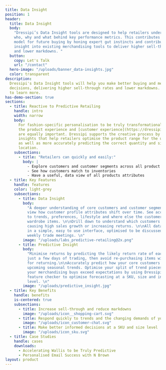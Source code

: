 ```yaml
---
title: Data Insight
position: 1
header:
  title: Data Insight
  body:
    "Dressipi’s Data Insight tools are designed to help retailers understand the
    who, why and what behind key performance metrics. This contributes to a more accurate
    model for future buying by honing expert gut instincts and contributing additional
    insight into existing merchandising tools to deliver higher sell-through rates
    and lower markdowns. "
  button:
    copy: Let's Talk
    url: "/contact"
  hero-image: "/uploads/banner_data-insights.jpg"
  color: transparent
description:
  Dressipi's Data Insight tools will help you make better buying and merchandising
  decisions, delivering higher sell-through rates and lower markdowns. Click here
  to learn more.
has-demo-section: true
sections:
  - title: Reactive to Predictive Retailing
    handle: intro
    width: narrow
    body:
      For fashion-specific personalisation to be truly transformational, personalising
      the product experience and [customer experience](https://dressipi.com/solutions/customer-experience/)
      are equally important. Dressipi supports the creative process by giving actionable
      insights that help retailers optimise the product range for the upcoming season,
      as well as more accurately predicting the correct quantity and size for each individual
      location.
    subsections:
      - title: "Retailers can quickly and easily:"
        body: |
          - Explore customers and customer segments across all product sales and returns
          - See how customers match to inventories
          - Have a useful, data view of all products attributes
  - title: Key Features
    handle: features
    color: light-grey
    subsections:
      - title: Data Insight
        body:
          "A deeper understanding of core customers and customer segments. Easily
          view how customer profile attributes shift over time. See accurate data on attitudes
          to trends, preferences, lifestyle and where else the customer shops for key
          wardrobe items. \n\nDrill down to understand which customers or features are
          causing high sales growth or increasing returns. \n\nAll data insights are delivered
          in a simple, easy to use interface, optimised to be discussed and actioned in
          weekly trade meetings. \n"
        image: "/uploads/labs_predictive-retailing@2x.png"
      - title: Predictive Insight
        body:
          "Minimise returns by predicting the likely return rate of each product within
          just a few days of trading, then avoid re-purchasing items with a high propensity
          for returning.\n\nAccurately predict how your core customers will respond to
          upcoming seasonal trends. Optimise your split of trend pieces and basic styles.\n\nEnsure
          your merchandising buys exceed expectations by using Dressipi’s garment and
          feature checker to optimise forecasting at a SKU, size and individual location
          level. \n"
        image: "/uploads/predictive_insight.jpg"
  - title: Key Benefits
    handle: benefits
    is-centered: true
    subsections:
      - title: Increase sell-through and reduce markdowns
        image: "/uploads/icon__shopping-cart.svg"
      - title: Respond quickly to trends and the changing demands of your customers
        image: "/uploads/icon_customer-chat.svg"
      - title: Make better informed decisions at a SKU and size level
        image: "/uploads/icon_sku.svg"
  - title: Case Studies
    handle: cases
    downloads:
      - Accelerating Wallis to be Truly Predictive
      - Personalised Email Success with N Brown
layout: product
---
```

